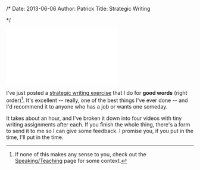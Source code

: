 /*
Date: 2013-06-06
Author: Patrick
Title: Strategic Writing

*/
<div class="searchblob">
<div class="videoWrapper" style="margin:auto 0">
	<iframe src="//www.youtube.com/embed/d71XuY46hOs" frameborder="0" allowfullscreen></iframe>
</div>
</div>



I've just posted a [strategic writing exercise](http://goodwordsrightorder.com/exercise) that I do for **good words** (right order)[^1]. It's excellent -- really, one of the best things I've ever done -- and I'd recommend it to anyone who has a job or wants one someday.

It takes about an hour, and I've broken it down into four videos with tiny writing assignments after each. If you finish the whole thing, there's a form to send it to me so I can give some feedback. I promise you, if you put in the time, I'll put in the time.

[^1]: If none of this makes any sense to you, check out the [Speaking/Teaching](/speaking.md) page for some context.